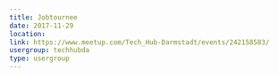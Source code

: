 ```yaml
---
title: Jobtournee
date: 2017-11-29
location: 
link: https://www.meetup.com/Tech_Hub-Darmstadt/events/242158583/
usergroup: techhubda
type: usergroup
---
```

